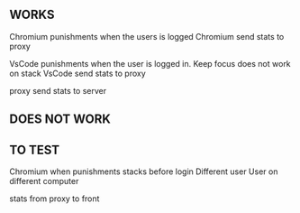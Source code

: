 ## WORKS

Chromium punishments when the users is logged
Chromium send stats to proxy

VsCode punishments when the user is logged in. Keep focus does not work on stack
VsCode send stats to proxy 

proxy send stats to server


## DOES NOT WORK

## TO TEST

Chromium when punishments stacks before login
Different user
User on different computer

stats from proxy to front
